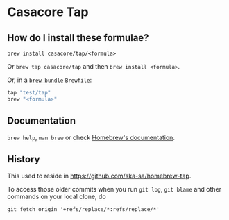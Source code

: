 # Casacore Tap

## How do I install these formulae?
`brew install casacore/tap/<formula>`

Or `brew tap casacore/tap` and then `brew install <formula>`.

Or, in a [`brew bundle`](https://github.com/Homebrew/homebrew-bundle) `Brewfile`:

```ruby
tap "test/tap"
brew "<formula>"
```

## Documentation
`brew help`, `man brew` or check [Homebrew's documentation](https://docs.brew.sh).

## History

This used to reside in https://github.com/ska-sa/homebrew-tap.

To access those older commits when you run `git log`, `git blame` and
other commands on your local clone, do

`git fetch origin '+refs/replace/*:refs/replace/*'`
